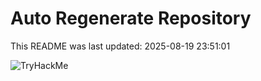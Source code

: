 # Auto Regenerate Repository

This README was last updated: 2025-08-19 23:51:01

 ![TryHackMe](https://tryhackme.com/badge/533634)